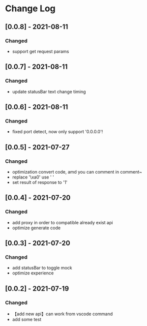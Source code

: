 # Change Log

## [0.0.8] - 2021-08-11

### Changed

-   support get request params

## [0.0.7] - 2021-08-11

### Changed

-   update statusBar text change timing

## [0.0.6] - 2021-08-11

### Changed

-   fixed port detect, now only support '0.0.0.0'!

## [0.0.5] - 2021-07-27

### Changed

-   optimization convert code, amd you can comment in comment~
-   replace '\xa0' use ' '
-   set result of response to '1'

## [0.0.4] - 2021-07-20

### Changed

-   add proxy in order to compatible already exist api
-   optimize generate code

## [0.0.3] - 2021-07-20

### Changed

-   add statusBar to toggle mock
-   optimize experience

## [0.0.2] - 2021-07-19

### Changed

-   【add new api】can work from vscode command
-   add some test
